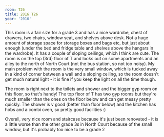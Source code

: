 ```yaml
---
room: T26
title: 2016 T26
year: '2016'
---
```


This room is a fair size for a grade 3 and has a nice wardrobe, chest of drawers, two chairs, window seat, and shelves above desk. Not a huge amount of storage space for storage boxes and bags etc, but just about enough (under the bed and fridge table and shelves above the hangars in the wardrobe). It has a couple of sloping ceilings, which I think are cute. The room is on the top (3rd) floor of T and looks out on some apartments and an alley to the north of North Court (not the bus station, so not too noisy). My main problem with the room is the very small window, which is tucked away in a kind of corner between a wall and a sloping ceiling, so the room doesn't get much natural light - it is fine if you keep the light on all the time though.

The room is right next to the toilets and shower and the bigger gyp room on this floor, so that's handy! The top floor of T has two gyp rooms but they're much smaller than the ones on the floor below and can get messy pretty quickly. The shower is v good (better than floor below) and the kitchen has hobs and a combi oven, so pretty good facilities :)

Overall, very nice room and staircase because it's just been renovated - it is a little worse than the other grade 3s in North Court because of the small window, but it's probably too nice to be a grade 2